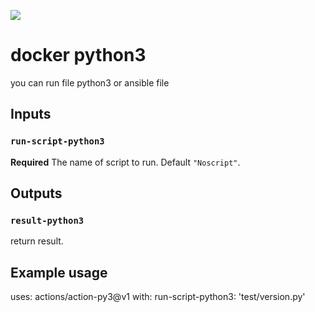 ![](https://github.com/PapouMarc/action-py3/workflows/Test%20Validation%20Action/badge.svg)


# docker python3

you can run file python3 or ansible file

## Inputs

### `run-script-python3`

**Required** The name of script to run. Default `"Noscript"`.

## Outputs

### `result-python3`

return result.

## Example usage

uses: actions/action-py3@v1
with:
  run-script-python3: 'test/version.py'

